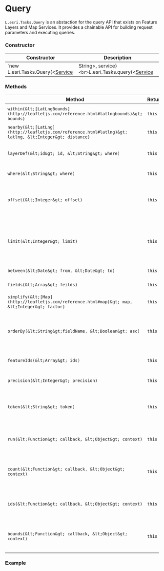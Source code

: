 # Query

`L.esri.Tasks.Query` is an abstaction for the query API that exists on Feature Layers and Map Services. It provides a chainable API for building request parameters and executing queries.

### Constructor

| Constructor | Description |
| --- | --- |
| `new L.esri.Tasks.Query(&lt;[Service]()|String&gt;, service)`<br>`L.esri.Tasks.query(&lt;[Service]()|String&gt;, service)` | The `service` parameter is the service that you want to query either an  ArcGIS Server or ArcGIS Online service. You can also pass the URL to a service directly as a string. See [service URLs](#service-urls) for more information on how to find these urls. |

### Methods

| Method | Returns | Description |
| --- | --- | --- |
| `within(&lt;[LatLngBounds](http://leafletjs.com/reference.html#latlngbounds)&gt; bounds)` | `this` | Queryies feautres with the given [LatLngBounds](http://leafletjs.com/reference.html#latlngbounds)&gt; bounds) object. |
| `nearby(&lt;[LatLng](http://leafletjs.com/reference.html#latlng)&gt; latlng, &lt;Integer&gt; distance)` | `this` | Queries features a given distance around a [LatLng](http://leafletjs.com/reference.html#latlng). |
| `layerDef(&lt;id&gt; id, &lt;String&gt; where)` | `this` | Add a layer definition to the query. Can only be used on Map Services or `L.esri.Services.MapService`. |
| `where(&lt;String&gt; where)` | `this` | Adds a `where` paramter to the query. |
| `offset(&lt;Integer&gt; offset)` | `this` | Define the offest of the results, when combined with `limit` can be used for paging. Available only for Feature Services hosted on ArcGIS Online |
| `limit(&lt;Integer&gt; limit)` | `this` | Limit the number of results returned by this query, when combined with `offset` can be used for paging. Available only for Feature Services hosted on ArcGIS Online |
| `between(&lt;Date&gt; from, &lt;Date&gt; to)` | `this` | Queries features within a given time range. |
| `fields(&lt;Array&gt; feilds)` | `this` | An array of associated fields to request for each feature. |
| `simplify(&lt;[Map](http://leafletjs.com/reference.html#map)&gt; map, &lt;Integer&gt; factor)` | `this` | Simplify the geometries of the output features for the current map view. |
| `orderBy(&lt;String&gt;fieldName, &lt;Boolean&gt; asc)` | `this` | Order the output features on certain field either ascending or descending. This can be called multiple times to define a very detailed sort order. |
| `featureIds(&lt;Array&gt; ids)` | `this` | Query only specific feature IDs if they match other query parameters. |
| `precision(&lt;Integer&gt; precision)` | `this` | Return only this many decimal points of precision in the output geometries. |
| `token(&lt;String&gt; token)` | `this` | Adds a token to this request if the service requires authentication. Will be added automatically if used with a service. |
| `run(&lt;Function&gt; callback, &lt;Object&gt; context)` | `this` | Runs the query with the current parameters. Your callback will recive `error` and `featureCollection` objects. |
| `count(&lt;Function&gt; callback, &lt;Object&gt; context)` | `this` | Runs the query but only returns the number of features matching the query. Your callback will recive a `error` and `count` objects. |
| `ids(&lt;Function&gt; callback, &lt;Object&gt; context)` | `this` | Runs the query but only returns the IDs of features matching the query. Your callback will recive a `error` and `ids` objects. |
| `bounds(&lt;Function&gt; callback, &lt;Object&gt; context)` | `this` | Runs the query but only returns the bounding box of features matching the query. Your callback will recive a `error` and `bounds` objects. |

### Example